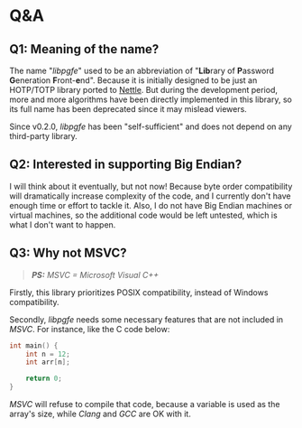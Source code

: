 # Q&A

## Q1: Meaning of the name?

The name "*libpgfe*" used to be an abbreviation of "**Lib**rary of **P**assword **G**eneration **F**ront-**e**nd". Because it is initially designed to be just an HOTP/TOTP library ported to [Nettle](https://www.lysator.liu.se/~nisse/nettle/). But during the development period, more and more algorithms have been directly implemented in this library, so its full name has been deprecated since it may mislead viewers.

Since v0.2.0, *libpgfe* has been "self-sufficient" and does not depend on any third-party library.

## Q2: Interested in supporting Big Endian?

I will think about it eventually, but not now! Because byte order compatibility will dramatically increase complexity of the code,
and I currently don't have enough time or effort to tackle it. Also, I do not have Big Endian machines or virtual machines, so the additional code would be left untested, which is what I don't want to happen.

## Q3: Why not MSVC?

> ***PS:** MSVC = Microsoft Visual C++*

Firstly, this library prioritizes POSIX compatibility, instead of Windows compatibility.

Secondly, *libpgfe* needs some necessary features that are not included in *MSVC*. For instance, like the C code below:

```c
int main() {
    int n = 12;
    int arr[n];

    return 0;
}
```

*MSVC* will refuse to compile that code, because a variable is used as the array's size, while *Clang* and *GCC* are OK with it.
